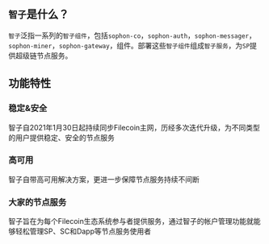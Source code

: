 ## `智子`是什么？

`智子`泛指一系列的`智子组件`，包括`sophon-co`，`sophon-auth`，`sophon-messager`，`sophon-miner`，`sophon-gateway`，组件。部署这些`智子组件`组成`智子服务`，为`SP`提供超级链节点服务。

## 功能特性

### 稳定&安全

智子自2021年1月30日起持续同步Filecoin主网，历经多次迭代升级，为不同类型的用户提供稳定、安全的节点服务

### 高可用

智子自带高可用解决方案，更进一步保障节点服务持续不间断

### 大家的节点服务

智子旨在为每个Filecoin生态系统参与者提供服务，通过智子的帐户管理功能就能够轻松管理SP、SC和Dapp等节点服务使用者